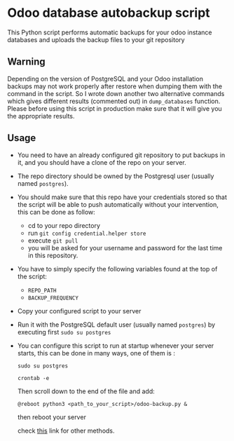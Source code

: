 # Odoo database autobackup script
This Python script performs automatic backups for your odoo instance databases and uploads the backup files to your git repository

## Warning

Depending on the version of PostgreSQL and your Odoo installation
backups may not work properly after restore when dumping them with the command in the script.
So I wrote down another two alternative commands which gives different results (commented out) in `dump_databases` function.
Please before using this script in production make sure that it will give you the appropriate results.

## Usage

* You need to have an already configured git repository to put backups in it, and you should have a clone of the repo on your server.
* The repo directory should be owned by the Postgresql user (usually named `postgres`).
* You should make sure that this repo have your credentials stored so that the script will be able to push automatically without your intervention, this can be done as follow:
    * cd to your repo directory
    * run `git config credential.helper store`
    * execute `git pull`
    * you will be asked for your username and password for the last time in this repository.
* You have to simply specify the following variables found at the top of the script:
    * `REPO_PATH`
    * `BACKUP_FREQUENCY`
* Copy your configured script to your server
* Run it with the PostgreSQL default user (usually named `postgres`) by executing first `sudo su postgres`
* You can configure this script to run at startup whenever your server starts, this can be done in many ways, one of them is :

    `sudo su postgres`

    `crontab -e`

    Then scroll down to the end of the file and add:

    `@reboot python3 <path_to_your_script>/odoo-backup.py &`

    then reboot your server

    check [this](https://stackoverflow.com/questions/24518522/run-python-script-at-startup-in-ubuntu) link for other methods.


